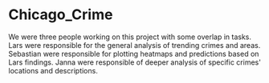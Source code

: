 # Chicago_Crime

We were three people working on this project with some overlap in tasks. 
Lars were responsible for the general analysis of trending crimes and areas.
Sebastian were responsible for plotting heatmaps and predictions based on Lars findings.
Janna were responsible of deeper analysis of specific crimes' locations and descriptions.


